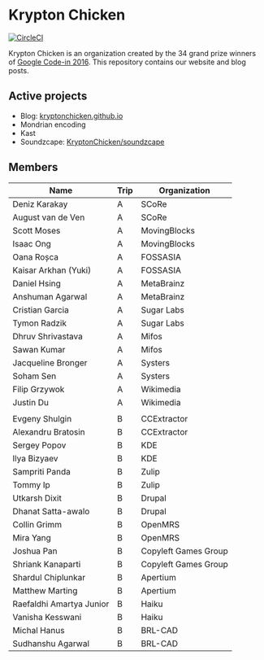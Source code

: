 # Krypton Chicken

[![CircleCI][build_status]][circleci_link]

Krypton Chicken is an organization created by the 34 grand prize winners of
[Google Code-in 2016](https://developers.google.com/open-source/gci/).
This repository contains our website and blog posts.

## Active projects

- Blog: [kryptonchicken.github.io][link]
- Mondrian encoding
- Kast
- Soundzcape: [KryptonChicken/soundzcape]

## Members

Name                     | Trip | Organization
------------------------ | ---- | --------------------
Deniz Karakay            | A    | SCoRe
August van de Ven        | A    | SCoRe
Scott Moses              | A    | MovingBlocks
Isaac Ong                | A    | MovingBlocks
Oana Roșca               | A    | FOSSASIA
Kaisar Arkhan (Yuki)     | A    | FOSSASIA
Daniel Hsing             | A    | MetaBrainz
Anshuman Agarwal         | A    | MetaBrainz
Cristian Garcia          | A    | Sugar Labs
Tymon Radzik             | A    | Sugar Labs
Dhruv Shrivastava        | A    | Mifos
Sawan Kumar              | A    | Mifos
Jacqueline Bronger       | A    | Systers
Soham Sen                | A    | Systers
Filip Grzywok            | A    | Wikimedia
Justin Du                | A    | Wikimedia
                         |      |
Evgeny Shulgin           | B    | CCExtractor
Alexandru Bratosin       | B    | CCExtractor
Sergey Popov             | B    | KDE
Ilya Bizyaev             | B    | KDE
Sampriti Panda           | B    | Zulip
Tommy Ip                 | B    | Zulip
Utkarsh Dixit            | B    | Drupal
Dhanat Satta-awalo       | B    | Drupal
Collin Grimm             | B    | OpenMRS
Mira Yang                | B    | OpenMRS
Joshua Pan               | B    | Copyleft Games Group
Shriank Kanaparti        | B    | Copyleft Games Group
Shardul Chiplunkar       | B    | Apertium
Matthew Marting          | B    | Apertium
Raefaldhi Amartya Junior | B    | Haiku
Vanisha Kesswani         | B    | Haiku
Michal Hanus             | B    | BRL-CAD
Sudhanshu Agarwal        | B    | BRL-CAD

[build_status]: https://circleci.com/gh/KryptonChicken/kryptonchicken.github.io.svg?style=svg
[circleci_link]: https://circleci.com/gh/KryptonChicken/kryptonchicken.github.io
[link]: https://kryptonchicken.github.io/
[KryptonChicken/soundzcape]: https://github.com/KryptonChicken/soundzcape
